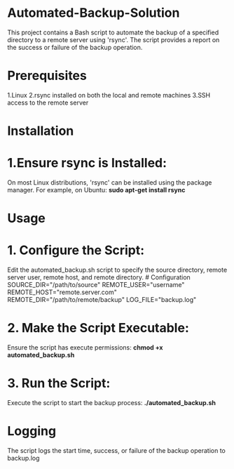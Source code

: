 # Automated-Backup-Solution
This project contains a Bash script to automate the backup of a specified directory to a remote server using 'rsync'. The script provides a report on the success or failure of the backup operation.

# Prerequisites
  1.Linux
  2.rsync installed on both the local and remote machines
  3.SSH access to the remote server

# Installation
 # 1.Ensure rsync is Installed:
   On most Linux distributions, 'rsync' can be installed using the package manager. For example, on Ubuntu:
   **sudo apt-get install rsync**

# Usage
 # 1. Configure the Script:
   Edit the automated_backup.sh script to specify the source directory, remote server user, remote host, and remote directory.
    # Configuration
    SOURCE_DIR="/path/to/source"
    REMOTE_USER="username"
    REMOTE_HOST="remote.server.com"
    REMOTE_DIR="/path/to/remote/backup"
    LOG_FILE="backup.log"

 # 2. Make the Script Executable:
   Ensure the script has execute permissions:
   **chmod +x automated_backup.sh**

# 3. Run the Script:
  Execute the script to start the backup process:
   **./automated_backup.sh**

# Logging
  The script logs the start time, success, or failure of the backup operation to backup.log





 
